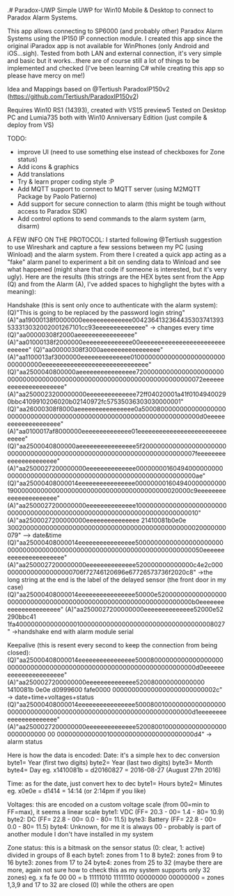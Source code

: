.# Paradox-UWP
Simple UWP for Win10 Mobile &amp; Desktop to connect to Paradox Alarm Systems.

This app allows connecting to SP6000 (and probably other) Paradox Alarm Systems using the IP150 IP connection module.
I created this app since the original iParadox app is not available for WinPhones (only Android and iOS...sigh).
Tested from both LAN and external connection, it's very simple and basic but it works...there are of course still a lot of things to be implemented and checked (I've been learning C# while creating this app so please have mercy on me!)

Idea and Mappings based on @Tertiush ParadoxIP150v2 (https://github.com/Tertiush/ParadoxIP150v2)

Requires Win10 RS1 (14393), created with VS15 preview5
Tested on Desktop PC and Lumia735 both with Win10 Anniversary Edition (just compile & deploy from VS)

TODO:
- improve UI (need to use something else instead of checkboxes for Zone status)
- Add icons & graphics
- Add translations
- Try & learn proper coding style :P
- Add MQTT support to connect to MQTT server (using M2MQTT Package by Paolo Patierno)
- Add support for secure connection to alarm (this might be tough without access to Paradox SDK)
- Add control options to send commands to the alarm system (arm, disarm)

A FEW INFO ON THE PROTOCOL:
I started following @Tertiush suggestion to use Wireshark and capture a few sessions between my PC (using Winload) and the alarm system. From there I created a quick app acting as a "fake" alarm panel to experiment a bit on sending data to Winload and see what happened (might share that code if someone is interested, but it's very ugly). Here are the results (this strings are the HEX bytes sent from the App (Q) and from the Alarm (A), I've added spaces to highglight the bytes with a meaning):

Handshake (this is sent only once to authenticate with the alarm system):
(Q)"This is going to be replaced by the password login string"
(A)"aa19000138f0000000eeeeeeeeeeeeee0042364132364435303741393533313032002001267101cc93eeeeeeeeeeeeee"	-> changes every time
(Q)"aa00000308f2000aeeeeeeeeeeeeeeee"
(A)"aa01000138f2000000eeeeeeeeeeeeee00eeeeeeeeeeeeeeeeeeeeeeeeeeeeee"
(Q)"aa00000308f3000aeeeeeeeeeeeeeeee"
(A)"aa1100013af3000000eeeeeeeeeeeeee0100000000000000000000000000000000eeeeeeeeeeeeeeeeeeeeeeeeeeeeee"
(Q)"aa2500040800000aeeeeeeeeeeeeeeee72000000000000000000000000000000000000000000000000000000000000000000000072eeeeeeeeeeeeeeeeeeeeee"
(A)"aa2500023200000000eeeeeeeeeeeeee72ff04020001a41f01049400290bbc4109910206020b02140972fc57535036303030000001"
(Q)"aa26000308f8000aeeeeeeeeeeeeeeee0a500080000000000000000000000000000000000000000000000000000000000000000000d0eeeeeeeeeeeeeeeeeeee"
(A)"aa0100017af8000000eeeeeeeeeeeeee01eeeeeeeeeeeeeeeeeeeeeeeeeeeeee"
(Q)"aa2500040800000aeeeeeeeeeeeeeeee5f20000000000000000000000000000000000000000000000000000000000000000000007feeeeeeeeeeeeeeeeeeeeee"
(A)"aa2500027200000000eeeeeeeeeeeeee000000001604940000000000000000000000000000000000000000000000000000000000ae"
(Q)"aa25000408000014eeeeeeeeeeeeeeee000000001604940000000000190000000000000000000000000000000000000000020000c9eeeeeeeeeeeeeeeeeeeeee"
(A)"aa2500027200000000eeeeeeeeeeeeee10000000000000000000000000000000000000000000000000000000000000000000000010"
(A)"aa2500027200000000eeeeeeeeeeeeeee 21410081b0e0e 300200000000000000000000000000000000000000000000020000000079"	--> date&time
(Q)"aa25000408000014eeeeeeeeeeeeeeee50000000000000000000000000000000000000000000000000000000000000000000000050eeeeeeeeeeeeeeeeeeeeee"
(A)"aa2500027200000000eeeeeeeeeeeeee520000000000000c4e2c00000000000000000000706f72746120696e67726573736f2020c8" ->the long string at the end is the label of the delayed sensor (the front door in my case)(Q)"aa25000408000014eeeeeeeeeeeeeeee50000e520000000000000000000000000000000000000000000000000000000000000000b0eeeeeeeeeeeeeeeeeeeeee"
(A)"aa2500027200000000eeeeeeeeeeeeee52000e52 290bbc41 1fa4000000000000000100000000000000000000000000000000008027" ->handshake end with alarm module serial

Keepalive (this is resent every second to keep the connection from being closed):
(Q)"aa25000408000014eeeeeeeeeeeeeeee500080000000000000000000000000000000000000000000000000000000000000000000d0eeeeeeeeeeeeeeeeeeeeee"
(A)"aa2500027200000000eeeeeeeeeeeeee520080000000000000 1410081b 0e0e d0999600 fafe0000 000000000000000000000000002c" -> date+time+voltages+status
(Q)"aa25000408000014eeeeeeeeeeeeeeee500080010000000000000000000000000000000000000000000000000000000000000000d1eeeeeeeeeeeeeeeeeeeeee"
(A)"aa2500027200000000eeeeeeeeeeeeee5200800100000000000000000000000000 00 000000000000010000000000000000000000d4" -> alarm status

Here is how the data is encoded:
Date: it's a simple hex to dec conversion 
  byte1= Year (first two digits) 
  byte2= Year (last two digits)
  byte3= Month
  byte4= Day
  eg. x1410081b = d20160827 =  2016-08-27 (August 27th 2016)

Time: as for the date, just convert hex to dec
  byte1= Hours
  byte2= Minutes
  eg. x0e0e = d1414 = 14:14 (or 2:14pm if you like)
 
Voltages: this are encoded on a custom voltage scale (from 00=min to FF=max), it seems a linear scale
  byte1: VDC (FF= 20.3 - 00= 1.4 - 80= 10.9)
  byte2: DC (FF= 22.8 - 00= 0.0 - 80= 11.5)
  byte3: Battery (FF= 22.8 - 00= 0.0 - 80= 11.5)
  byte4: Unknown, for me it is always 00 - probably is part of another module I don't have installed in my system
  
Zone status: this is a bitmask on the sensor status (0: clear, 1: active) divided in groups of 8 each
  byte1: zones from 1 to 8
  byte2: zones from 9 to 16
  byte3: zones from 17 to 24
  byte4: zones from 25 to 32
  (maybe there are more, again not sure how to check this as my system supports only 32 zones)
  eg. x fa fe 00 00 = b 11111010  11111110 00000000 00000000 = zones 1,3,9 and 17 to 32 are closed (0) while the others are open
